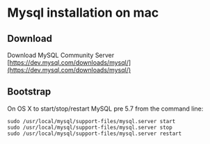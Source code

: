 # Mysql installation on mac

## Download
Download MySQL Community Server
[https://dev.mysql.com/downloads/mysql/](https://dev.mysql.com/downloads/mysql/)


## Bootstrap

On OS X to start/stop/restart MySQL pre 5.7  from the command line:
 ```
 sudo /usr/local/mysql/support-files/mysql.server start
 sudo /usr/local/mysql/support-files/mysql.server stop
 sudo /usr/local/mysql/support-files/mysql.server restart

 ```
